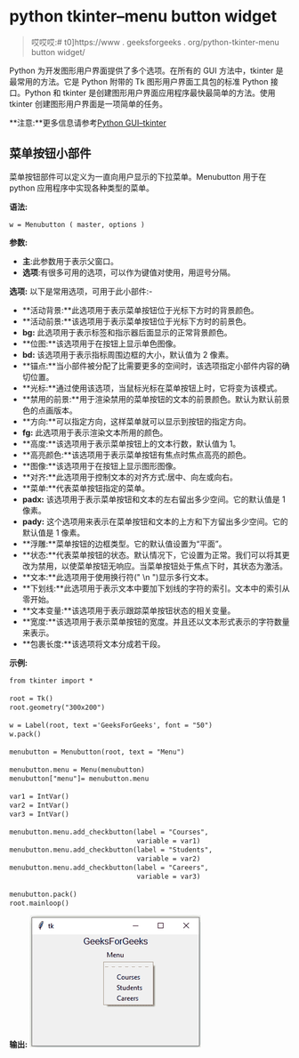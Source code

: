 # python tkinter–menu button widget

> 哎哎哎:# t0]https://www . geeksforgeeks . org/python-tkinter-menu button widget/

Python 为开发图形用户界面提供了多个选项。在所有的 GUI 方法中，tkinter 是最常用的方法。它是 Python 附带的 Tk 图形用户界面工具包的标准 Python 接口。Python 和 tkinter 是创建图形用户界面应用程序最快最简单的方法。使用 tkinter 创建图形用户界面是一项简单的任务。

**注意:**更多信息请参考[Python GUI–tkinter](https://www.geeksforgeeks.org/python-gui-tkinter/)

## 菜单按钮小部件

菜单按钮部件可以定义为一直向用户显示的下拉菜单。Menubutton 用于在 python 应用程序中实现各种类型的菜单。

**语法:**

```
w = Menubutton ( master, options )
```

**参数:**

*   **主**:此参数用于表示父窗口。
*   **选项**:有很多可用的选项，可以作为键值对使用，用逗号分隔。

**选项:**
以下是常用选项，可用于此小部件:-

*   **活动背景:**此选项用于表示菜单按钮位于光标下方时的背景颜色。
*   **活动前景:**该选项用于表示菜单按钮位于光标下方时的前景色。
*   **bg:** 此选项用于表示标签和指示器后面显示的正常背景颜色。
*   **位图:**该选项用于在按钮上显示单色图像。
*   **bd:** 该选项用于表示指标周围边框的大小，默认值为 2 像素。
*   **锚点:**当小部件被分配了比需要更多的空间时，该选项指定小部件内容的确切位置。
*   **光标:**通过使用该选项，当鼠标光标在菜单按钮上时，它将变为该模式。
*   **禁用的前景:**用于渲染禁用的菜单按钮的文本的前景颜色。默认为默认前景色的点画版本。
*   **方向:**可以指定方向，这样菜单就可以显示到按钮的指定方向。
*   **fg:** 此选项用于表示渲染文本所用的颜色。
*   **高度:**该选项用于表示菜单按钮上的文本行数，默认值为 1。
*   **高亮颜色:**该选项用于表示菜单按钮有焦点时焦点高亮的颜色。
*   **图像:**该选项用于在按钮上显示图形图像。
*   **对齐:**此选项用于控制文本的对齐方式:居中、向左或向右。
*   **菜单:**代表菜单按钮指定的菜单。
*   **padx:** 该选项用于表示菜单按钮和文本的左右留出多少空间。它的默认值是 1 像素。
*   **pady:** 这个选项用来表示在菜单按钮和文本的上方和下方留出多少空间。它的默认值是 1 像素。
*   **浮雕:**菜单按钮的边框类型。它的默认值设置为“平面”。
*   **状态:**代表菜单按钮的状态。默认情况下，它设置为正常。我们可以将其更改为禁用，以使菜单按钮无响应。当菜单按钮处于焦点下时，其状态为激活。
*   **文本:**此选项用于使用换行符(" \n ")显示多行文本。
*   **下划线:**此选项用于表示文本中要加下划线的字符的索引。文本中的索引从零开始。
*   **文本变量:**该选项用于表示跟踪菜单按钮状态的相关变量。
*   **宽度:**该选项用于表示菜单按钮的宽度。并且还以文本形式表示的字符数量来表示。
*   **包裹长度:**该选项将文本分成若干段。

**示例:**

```
from tkinter import *

root = Tk()
root.geometry("300x200")

w = Label(root, text ='GeeksForGeeks', font = "50") 
w.pack()

menubutton = Menubutton(root, text = "Menu")   

menubutton.menu = Menu(menubutton)  
menubutton["menu"]= menubutton.menu  

var1 = IntVar()
var2 = IntVar()
var3 = IntVar()

menubutton.menu.add_checkbutton(label = "Courses",
                                variable = var1)  
menubutton.menu.add_checkbutton(label = "Students",
                                variable = var2)
menubutton.menu.add_checkbutton(label = "Careers",
                                variable = var3)

menubutton.pack()  
root.mainloop()
```

**输出:**
![](img/2841d9bd14ec0c085221f2a87c253490.png)